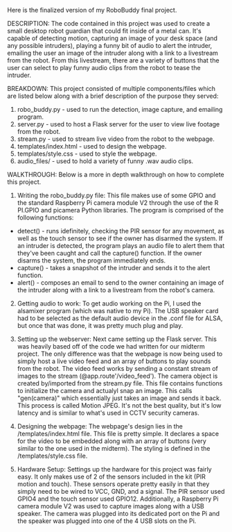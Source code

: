 Here is the finalized version of my RoboBuddy final project.

DESCRIPTION: The code contained in this project was used to create a small desktop robot guardian that could fit inside of a metal can. It's capable of detecting motion, capturing an image of your desk space (and any possible intruders), playing a funny bit of audio to alert the intruder, emailing the user an image of the intruder along with a link to a livestream from the robot. From this livestream, there are a variety of buttons that the user can select to play funny audio clips from the robot to tease the intruder.

BREAKDOWN: This project consisted of multiple components/files which are listed below along with a brief description of the purpose they served:

  1. robo_buddy.py - used to run the detection, image capture, and emailing program.
  2. server.py - used to host a Flask server for the user to view live footage from the robot.
  3. stream.py - used to stream live video from the robot to the webpage.
  4. templates/index.html - used to design the webpage.
  5. templates/style.css - used to style the webpage.
  6. audio_files/ - used to hold a variety of funny .wav audio clips.

WALKTHROUGH: Below is a more in depth walkthrough on how to complete this project.

1. Writing the robo_buddy.py file:
  This file makes use of some GPIO and the standard Raspberry Pi camera module V2 through the use of the R PI.GPIO and picamera Python libraries. The program is comprised of the following functions:

  - detect() - runs idefinitely, checking the PIR sensor for any movement, as well as the touch sensor to see if the owner has disarmed the system. If an intruder is detected, the program plays an audio file to alert them that they've been caught and call the capture() function. If the owner disarms the system, the program immediately ends.
  - capture() - takes a snapshot of the intruder and sends it to the alert function.
  - alert() - composes an email to send to the owner containing an image of the intruder along with a link to a livestream from the robot's camera.
  
2. Getting audio to work:
  To get audio working on the Pi, I used the alsamixer program (which was native to my Pi). The USB speaker card had to be selected as the default audio device in the .conf file for ALSA, but once that was done, it was pretty much plug and play.

3. Setting up the webserver:
  Next came setting up the Flask server. This was heavily based off of the code we had written for our midterm project. The only difference was that the webpage is now being used to simply host a live video feed and an array of buttons to play sounds from the robot. The video feed works by sending a constant stream of images to the stream (@app.route'/video_feed'). The camera object is created by/imported from the stream.py file. This file contains functions to initialize the camera and actualyl snap an image. This calls "gen(camera)" which essentially just takes an image and sends it back. This process is called Motion JPEG. It's not the best quality, but it's low latency and is similar to what's used in CCTV security cameras.
  
4. Designing the webpage:
  The webpage's design lies in the /templates/index.html file. This file is pretty simple. It declares a space for the video to be embedded along with an array of buttons (very similar to the one used in the midterm). The styling is defined in the /templates/style.css file.
  
5. Hardware Setup:
  Settings up the hardware for this project was fairly easy. It only makes use of 2 of the sensors included in the kit (PIR motion and touch). These sensors operate pretty easily in that they simply need to be wired to VCC, GND, and a signal. The PIR sensor used GPIO4 and the touch sensor used GPIO12. Additionally, a Raspberry Pi camera module V2 was used to capture images along with a USB speaker. The camera was plugged into its dedicated port on the Pi and the speaker was plugged into one of the 4 USB slots on the Pi.
